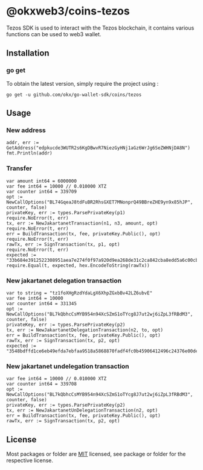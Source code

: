 # @okxweb3/coins-tezos
Tezos SDK is used to interact with the Tezos blockchain, it contains various functions can be used to web3 wallet.

## Installation

### go get

To obtain the latest version, simply require the project using :

```shell
go get -u github.com/okx/go-wallet-sdk/coins/tezos
```

## Usage
### New address
```golang
addr, err := GetAddress("edpkucde3WUTR2s6KgDBwvR7NiezGyHNj1aGz6WrJg6SeZWHNjDA8N")
fmt.Println(addr)
```


###  Transfer 
```golang
var amount int64 = 6000000
var fee int64 = 10000 // 0.010000 XTZ
var counter int64 = 339709
opt := NewCallOptions("BL74GqeaJ8tdFuBR2RhsGXET7MNonprQ49BBreZHE9yn9x85hJP", counter, false)
privateKey, err := types.ParsePrivateKey(p1)
require.NoError(t, err)
tx, err := NewJakartanetTransaction(n1, n3, amount, opt)
require.NoError(t, err)
err = BuildTransaction(tx, fee, privateKey.Public(), opt)
require.NoError(t, err)
rawTx, err := SignTransaction(tx, p1, opt)
require.NoError(t, err)
expected := "33b684e3912522308951aea7e274f0f97a920d9ea268de31c2ca842cba8edd5a6c00cb15c8cb2ebe15662ad5697e139eabf3e0f1aea6904efedd1480bd3fe0d403809bee0200008e1c63b65a34abf66f88b0314549ca3295004eb700cfce6d27ca0feac5877bd24a7080c52a6c89c3378f3d45642d9e6729386e8dc1bff7b4041e8e2255d01f8ab0634bba2823314406844c026dd9b9dd9d3f989708"
require.Equal(t, expected, hex.EncodeToString(rawTx))
```

###  New jakartanet delegation transaction 
```golang
var to string = "tz1foXHgRzdYdaLgX6XhpZGxbBv42LZ6ubvE"
var fee int64 = 10000
var counter int64 = 331345
opt := NewCallOptions("BL7kQbhcCsMYB954n94XcSZmS1oTYcg8J7ut2wj6iZpL3fRBdM3", counter, false)
privateKey, err := types.ParsePrivateKey(p2)
tx, err := NewJakartanetDelegationTransaction(n2, to, opt)
err = BuildTransaction(tx, fee, privateKey.Public(), opt)
rawTx, err := SignTransaction(tx, p2, opt)
expected := "3548bdffd1ce6eb49efda7ebfaa9518a5868870fadf4fc0b45906412496c24376e00de6e07b12d524f72641623528d0de4da3a4cbce3904ed29c1480bd3fe0d403ff00dd2e214620a9ceaf0c38da92f9a56954f81e5ee006e44a704a0914a1c9b5adcc99fc5a238da3a1b7649a08fb5b89d66cc04c494a67fa9a40da6c1cf91ee652bf510dc6403cb654d6a0a849ed08b06a9280b9fd02"
```

###  New jakartanet undelegation transaction 
```golang
var fee int64 = 10000 // 0.010000 XTZ
var counter int64 = 339708
opt := NewCallOptions("BL7kQbhcCsMYB954n94XcSZmS1oTYcg8J7ut2wj6iZpL3fRBdM3", counter, false)
privateKey, err := types.ParsePrivateKey(p2)
tx, err := NewJakartanetUnDelegationTransaction(n2, opt)
err = BuildTransaction(tx, fee, privateKey.Public(), opt)
rawTx, err := SignTransaction(tx, p2, opt)
```

## License
Most packages or folder are [MIT](<https://github.com/okx/go-wallet-sdk/blob/main/coins/aptos/LICENSE>) licensed, see package or folder for the respective license.
